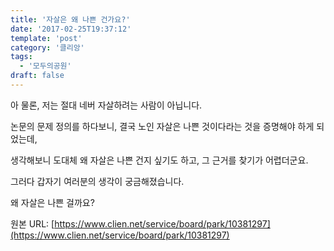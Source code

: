 ```yaml
---
title: '자살은 왜 나쁜 건가요?'
date: '2017-02-25T19:37:12'
template: 'post'
category: '클리앙'
tags: 
  - '모두의공원'
draft: false
---
```


아 물론, 저는 절대 네버 자살하려는 사람이 아닙니다. 

논문의 문제 정의를 하다보니, 결국 노인 자살은 나쁜 것이다라는 것을 증명해야 하게 되었는데, 

생각해보니 도대체 왜 자살은 나쁜 건지 싶기도 하고, 그 근거를 찾기가 어렵더군요. 

그러다 갑자기 여러분의 생각이 궁금해졌습니다. 

왜 자살은 나쁜 걸까요?

원본 URL: [https://www.clien.net/service/board/park/10381297](https://www.clien.net/service/board/park/10381297)